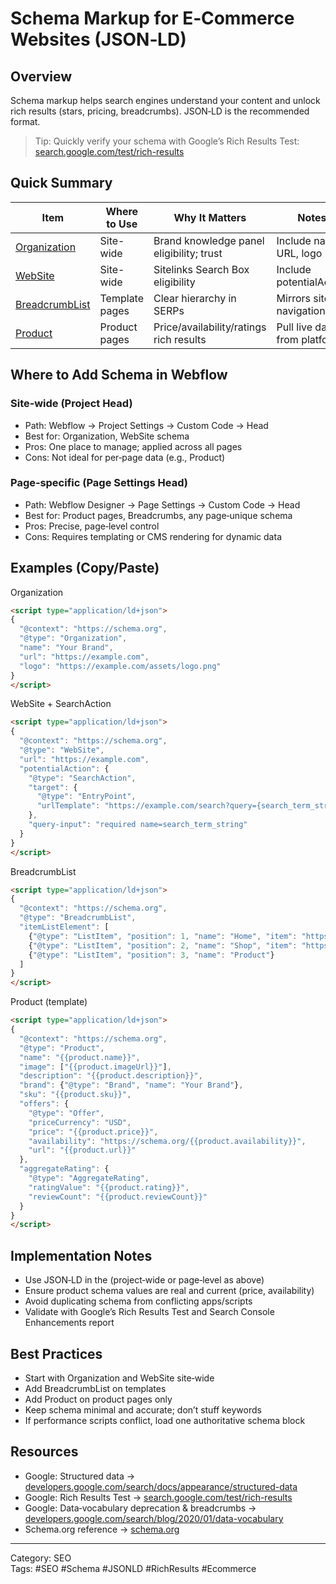 # Schema Markup for E‑Commerce Websites (JSON‑LD)

## Overview
Schema markup helps search engines understand your content and unlock rich results (stars, pricing, breadcrumbs). JSON‑LD is the recommended format.

> Tip: Quickly verify your schema with Google’s Rich Results Test: <a href="https://search.google.com/test/rich-results" target="_blank" rel="noopener noreferrer">search.google.com/test/rich-results</a>

## Quick Summary

| Item | Where to Use | Why It Matters | Notes |
|------|---------------|----------------|-------|
| [Organization](#organization) | Site-wide | Brand knowledge panel eligibility; trust | Include name, URL, logo |
| [WebSite](#website--searchaction) | Site-wide | Sitelinks Search Box eligibility | Include potentialAction |
| [BreadcrumbList](#breadcrumblist) | Template pages | Clear hierarchy in SERPs | Mirrors site navigation |
| [Product](#product-template) | Product pages | Price/availability/ratings rich results | Pull live data from platform |

## Where to Add Schema in Webflow

### Site‑wide (Project Head)
- Path: Webflow → Project Settings → Custom Code → Head
- Best for: Organization, WebSite schema
- Pros: One place to manage; applied across all pages
- Cons: Not ideal for per‑page data (e.g., Product)

### Page‑specific (Page Settings Head)
- Path: Webflow Designer → Page Settings → Custom Code → Head
- Best for: Product pages, Breadcrumbs, any page‑unique schema
- Pros: Precise, page‑level control
- Cons: Requires templating or CMS rendering for dynamic data

## Examples (Copy/Paste)

<a id="organization"></a>
Organization
```html
<script type="application/ld+json">
{
  "@context": "https://schema.org",
  "@type": "Organization",
  "name": "Your Brand",
  "url": "https://example.com",
  "logo": "https://example.com/assets/logo.png"
}
</script>
```

<a id="website--searchaction"></a>
WebSite + SearchAction
```html
<script type="application/ld+json">
{
  "@context": "https://schema.org",
  "@type": "WebSite",
  "url": "https://example.com",
  "potentialAction": {
    "@type": "SearchAction",
    "target": {
      "@type": "EntryPoint",
      "urlTemplate": "https://example.com/search?query={search_term_string}"
    },
    "query-input": "required name=search_term_string"
  }
}
</script>
```

<a id="breadcrumblist"></a>
BreadcrumbList
```html
<script type="application/ld+json">
{
  "@context": "https://schema.org",
  "@type": "BreadcrumbList",
  "itemListElement": [
    {"@type": "ListItem", "position": 1, "name": "Home", "item": "https://example.com/"},
    {"@type": "ListItem", "position": 2, "name": "Shop", "item": "https://example.com/shop"},
    {"@type": "ListItem", "position": 3, "name": "Product"}
  ]
}
</script>
```

<a id="product-template"></a>
Product (template)
```html
<script type="application/ld+json">
{
  "@context": "https://schema.org",
  "@type": "Product",
  "name": "{{product.name}}",
  "image": ["{{product.imageUrl}}"],
  "description": "{{product.description}}",
  "brand": {"@type": "Brand", "name": "Your Brand"},
  "sku": "{{product.sku}}",
  "offers": {
    "@type": "Offer",
    "priceCurrency": "USD",
    "price": "{{product.price}}",
    "availability": "https://schema.org/{{product.availability}}",
    "url": "{{product.url}}"
  },
  "aggregateRating": {
    "@type": "AggregateRating",
    "ratingValue": "{{product.rating}}",
    "reviewCount": "{{product.reviewCount}}"
  }
}
</script>
```

## Implementation Notes
- Use JSON‑LD in the <head> (project‑wide or page‑level as above)
- Ensure product schema values are real and current (price, availability)
- Avoid duplicating schema from conflicting apps/scripts
- Validate with Google’s Rich Results Test and Search Console Enhancements report

## Best Practices
- Start with Organization and WebSite site‑wide
- Add BreadcrumbList on templates
- Add Product on product pages only
- Keep schema minimal and accurate; don’t stuff keywords
- If performance scripts conflict, load one authoritative schema block

## Resources
- Google: Structured data → <a href="https://developers.google.com/search/docs/appearance/structured-data" target="_blank" rel="noopener noreferrer">developers.google.com/search/docs/appearance/structured-data</a>
- Google: Rich Results Test → <a href="https://search.google.com/test/rich-results" target="_blank" rel="noopener noreferrer">search.google.com/test/rich-results</a>
- Google: Data‑vocabulary deprecation & breadcrumbs → <a href="https://developers.google.com/search/blog/2020/01/data-vocabulary" target="_blank" rel="noopener noreferrer">developers.google.com/search/blog/2020/01/data-vocabulary</a>
- Schema.org reference → <a href="https://schema.org" target="_blank" rel="noopener noreferrer">schema.org</a>

---
Category: SEO  
Tags: #SEO #Schema #JSONLD #RichResults #Ecommerce
